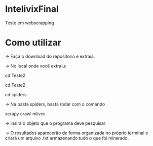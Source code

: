 # IntelivixFinal
Teste em webscrapping
# Como utilizar
-> Faça o download do repositorio e extraia.

-> No local onde você extraiu:

cd Teste2

cd Teste2

cd spiders

-> Na pasta spiders, basta rodar com o comando

scrapy crawl mlivre

-> insira o objeto que o programa deve pesquisar

-> O resultados aparecerão de forma organizada no próprio terminal e criará um arquivo .txt armazenando tudo o que foi minerado.

